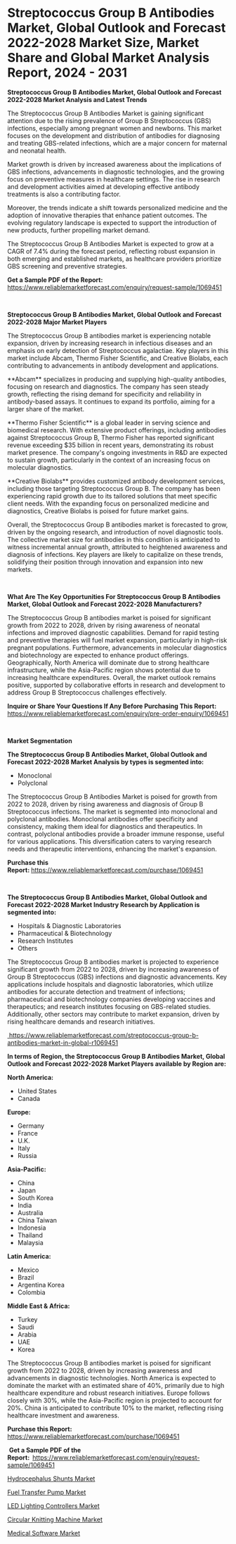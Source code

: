 <p><h1>Streptococcus Group B Antibodies Market, Global Outlook and Forecast 2022-2028 Market Size, Market Share and Global Market Analysis Report, 2024 - 2031</h1></p><p><strong>Streptococcus Group B Antibodies Market, Global Outlook and Forecast 2022-2028 Market Analysis and Latest Trends</strong></p>
<p><p>The Streptococcus Group B Antibodies Market is gaining significant attention due to the rising prevalence of Group B Streptococcus (GBS) infections, especially among pregnant women and newborns. This market focuses on the development and distribution of antibodies for diagnosing and treating GBS-related infections, which are a major concern for maternal and neonatal health.</p><p>Market growth is driven by increased awareness about the implications of GBS infections, advancements in diagnostic technologies, and the growing focus on preventive measures in healthcare settings. The rise in research and development activities aimed at developing effective antibody treatments is also a contributing factor. </p><p>Moreover, the trends indicate a shift towards personalized medicine and the adoption of innovative therapies that enhance patient outcomes. The evolving regulatory landscape is expected to support the introduction of new products, further propelling market demand. </p><p>The Streptococcus Group B Antibodies Market is expected to grow at a CAGR of 7.4% during the forecast period, reflecting robust expansion in both emerging and established markets, as healthcare providers prioritize GBS screening and preventive strategies.</p></p>
<p><strong>Get a Sample PDF of the Report:&nbsp;</strong> <a href="https://www.reliablemarketforecast.com/enquiry/request-sample/1069451">https://www.reliablemarketforecast.com/enquiry/request-sample/1069451</a></p>
<p>&nbsp;</p>
<p><strong>Streptococcus Group B Antibodies Market, Global Outlook and Forecast 2022-2028 Major Market Players</strong></p>
<p><p>The Streptococcus Group B antibodies market is experiencing notable expansion, driven by increasing research in infectious diseases and an emphasis on early detection of Streptococcus agalactiae. Key players in this market include Abcam, Thermo Fisher Scientific, and Creative Biolabs, each contributing to advancements in antibody development and applications.</p><p>**Abcam** specializes in producing and supplying high-quality antibodies, focusing on research and diagnostics. The company has seen steady growth, reflecting the rising demand for specificity and reliability in antibody-based assays. It continues to expand its portfolio, aiming for a larger share of the market.</p><p>**Thermo Fisher Scientific** is a global leader in serving science and biomedical research. With extensive product offerings, including antibodies against Streptococcus Group B, Thermo Fisher has reported significant revenue exceeding $35 billion in recent years, demonstrating its robust market presence. The company's ongoing investments in R&D are expected to sustain growth, particularly in the context of an increasing focus on molecular diagnostics.</p><p>**Creative Biolabs** provides customized antibody development services, including those targeting Streptococcus Group B. The company has been experiencing rapid growth due to its tailored solutions that meet specific client needs. With the expanding focus on personalized medicine and diagnostics, Creative Biolabs is poised for future market gains.</p><p>Overall, the Streptococcus Group B antibodies market is forecasted to grow, driven by the ongoing research, and introduction of novel diagnostic tools. The collective market size for antibodies in this condition is anticipated to witness incremental annual growth, attributed to heightened awareness and diagnosis of infections. Key players are likely to capitalize on these trends, solidifying their position through innovation and expansion into new markets.</p></p>
<p>&nbsp;</p>
<p><strong>What Are The Key Opportunities For Streptococcus Group B Antibodies Market, Global Outlook and Forecast 2022-2028 Manufacturers?</strong></p>
<p><p>The Streptococcus Group B antibodies market is poised for significant growth from 2022 to 2028, driven by rising awareness of neonatal infections and improved diagnostic capabilities. Demand for rapid testing and preventive therapies will fuel market expansion, particularly in high-risk pregnant populations. Furthermore, advancements in molecular diagnostics and biotechnology are expected to enhance product offerings. Geographically, North America will dominate due to strong healthcare infrastructure, while the Asia-Pacific region shows potential due to increasing healthcare expenditures. Overall, the market outlook remains positive, supported by collaborative efforts in research and development to address Group B Streptococcus challenges effectively.</p></p>
<p><strong>Inquire or Share Your Questions If Any Before Purchasing This Report:</strong> <a href="https://www.reliablemarketforecast.com/enquiry/pre-order-enquiry/1069451">https://www.reliablemarketforecast.com/enquiry/pre-order-enquiry/1069451</a></p>
<p>&nbsp;</p>
<p><strong>Market Segmentation</strong></p>
<p><strong>The Streptococcus Group B Antibodies Market, Global Outlook and Forecast 2022-2028 Market Analysis by types is segmented into:</strong></p>
<p><ul><li>Monoclonal</li><li>Polyclonal</li></ul></p>
<p><p>The Streptococcus Group B Antibodies Market is poised for growth from 2022 to 2028, driven by rising awareness and diagnosis of Group B Streptococcus infections. The market is segmented into monoclonal and polyclonal antibodies. Monoclonal antibodies offer specificity and consistency, making them ideal for diagnostics and therapeutics. In contrast, polyclonal antibodies provide a broader immune response, useful for various applications. This diversification caters to varying research needs and therapeutic interventions, enhancing the market's expansion.</p></p>
<p><strong>Purchase this Report:&nbsp;</strong><a href="https://www.reliablemarketforecast.com/purchase/1069451">https://www.reliablemarketforecast.com/purchase/1069451</a></p>
<p>&nbsp;</p>
<p><strong>The Streptococcus Group B Antibodies Market, Global Outlook and Forecast 2022-2028 Market Industry Research by Application is segmented into:</strong></p>
<p><ul><li>Hospitals & Diagnostic Laboratories</li><li>Pharmaceutical & Biotechnology</li><li>Research Institutes</li><li>Others</li></ul></p>
<p><p>The Streptococcus Group B antibodies market is projected to experience significant growth from 2022 to 2028, driven by increasing awareness of Group B Streptococcus (GBS) infections and diagnostic advancements. Key applications include hospitals and diagnostic laboratories, which utilize antibodies for accurate detection and treatment of infections; pharmaceutical and biotechnology companies developing vaccines and therapeutics; and research institutes focusing on GBS-related studies. Additionally, other sectors may contribute to market expansion, driven by rising healthcare demands and research initiatives.</p></p>
<p><a href="https://www.reliablemarketforecast.com/streptococcus-group-b-antibodies-market-in-global-r1069451">&nbsp;https://www.reliablemarketforecast.com/streptococcus-group-b-antibodies-market-in-global-r1069451</a></p>
<p><strong>In terms of Region, the Streptococcus Group B Antibodies Market, Global Outlook and Forecast 2022-2028 Market Players available by Region are:</strong></p>
<p>
    <p> <strong> North America: </strong>
        <ul>
            <li>United States</li>
            <li>Canada</li>
        </ul>
        </p> 
    <p> <strong> Europe: </strong>
        <ul>
            <li>Germany</li>
            <li>France</li>
            <li>U.K.</li>
            <li>Italy</li>
            <li>Russia</li>
        </ul>
        </p> 
    <p> <strong> Asia-Pacific: </strong>
        <ul>
            <li>China</li>
            <li>Japan</li>
            <li>South Korea</li>
            <li>India</li>
            <li>Australia</li>
            <li>China Taiwan</li>
            <li>Indonesia</li>
            <li>Thailand</li>
            <li>Malaysia</li>
        </ul>
        </p> 
    <p> <strong> Latin America: </strong>
        <ul>
            <li>Mexico</li>
            <li>Brazil</li>
            <li>Argentina Korea</li>
            <li>Colombia</li>
        </ul>
        </p> 
    <p> <strong> Middle East & Africa: </strong>
        <ul>
            <li>Turkey</li>
            <li>Saudi</li>
            <li>Arabia</li>
            <li>UAE</li>
            <li>Korea</li>
        </ul>
    </p>
    </p>
<p><p>The Streptococcus Group B antibodies market is poised for significant growth from 2022 to 2028, driven by increasing awareness and advancements in diagnostic technologies. North America is expected to dominate the market with an estimated share of 40%, primarily due to high healthcare expenditure and robust research initiatives. Europe follows closely with 30%, while the Asia-Pacific region is projected to account for 20%. China is anticipated to contribute 10% to the market, reflecting rising healthcare investment and awareness.</p></p>
<p><strong>Purchase this Report: </strong><a href="https://www.reliablemarketforecast.com/purchase/1069451">https://www.reliablemarketforecast.com/purchase/1069451</a></p>
<p>&nbsp;<strong>Get a Sample PDF of the Report:&nbsp;&nbsp;</strong><a href="https://www.reliablemarketforecast.com/enquiry/request-sample/1069451">https://www.reliablemarketforecast.com/enquiry/request-sample/1069451</a></p>
<p><strong></strong></p>
<p><p><a href="https://www.linkedin.com/pulse/hydrocephalus-shunts-market-revolution-2024-2031-trends-gss1e?trackingId=zermKWlnRIG1dUg7aAUGlA%3D%3D">Hydrocephalus Shunts Market</a></p><p><a href="https://www.linkedin.com/pulse/global-fuel-transfer-pump-market-sector2024-2031-metrics-5otke?trackingId=ev8Ejyu%2FQLy22TSrlrRexA%3D%3D">Fuel Transfer Pump Market</a></p><p><a href="https://www.linkedin.com/pulse/led-lighting-controllers-market-size-share-trends-analysis-chqpc?trackingId=2%2BxR%2FXpTTKqhnB3Iymyuzw%3D%3D">LED Lighting Controllers Market</a></p><p><a href="https://www.linkedin.com/pulse/in-depth-analysis-global-circular-knitting-machine-market-umj2e?trackingId=yNb94XWNRDuweUjnAkGZow%3D%3D">Circular Knitting Machine Market</a></p><p><a href="https://www.linkedin.com/pulse/global-medical-software-market-share-growth-opportunities-jhete?trackingId=Ah%2FGJZdIRGmF12sUiLQUkg%3D%3D">Medical Software Market</a></p></p>